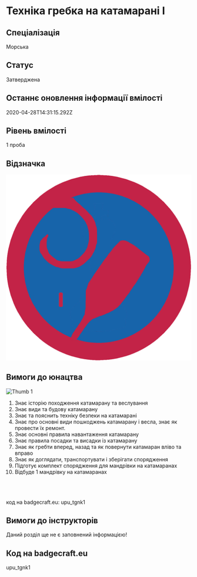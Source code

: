 # Техніка гребка на катамарані І

## Спеціалізація

Морська

## Статус

Затверджена

## Останнє оновлення інформації вмілості

2020-04-28T14:31:15.292Z

## Рівень вмілості

1 проба

## Відзначка

![Відзначка](../images/Tekhnika_hrebka_na_katamarani_I/_______1.jpg)

## Вимоги до юнацтва

<img alt="Thumb        1" src="/uploads/textareas/bootsy/image/136/small________1.jpg"><br><ol><li>Знає історію походження катамарану та веслування</li><li>Знає види та будову катамарану</li><li>Знає та пояснить техніку безпеки на катамарані</li><li>Знає про основні види пошкоджень катамарану і весла, знає як провести їх ремонт.</li><li>Знає основні правила навантаження катамарану</li><li>Знає правила посадки та висадки із катамарану</li><li>Знає як гребти вперед, назад та як повернути катамаран вліво та вправо</li><li>Знає як доглядати, транспортувати і зберігати спорядження</li><li>Підготує комплект спорядження для мандрівки на катамаранах</li><li>Відбуде 1 мандрівку на катамаранах</li></ol><br><br><br>код на badgecraft.eu: upu_tgnk1<br>

## Вимоги до інструкторів

Даний розділ ще не є заповнений інформацією!

## Код на badgecraft.eu

upu_tgnk1